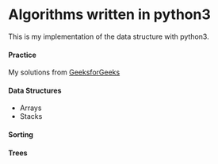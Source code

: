 # Algorithms written in python3 
This is my implementation of the data structure with python3.

#### Practice
My solutions from [GeeksforGeeks](http://practice.geeksforgeeks.org/company/Amazon/)

#### Data Structures
- Arrays
- Stacks

#### Sorting

#### Trees
